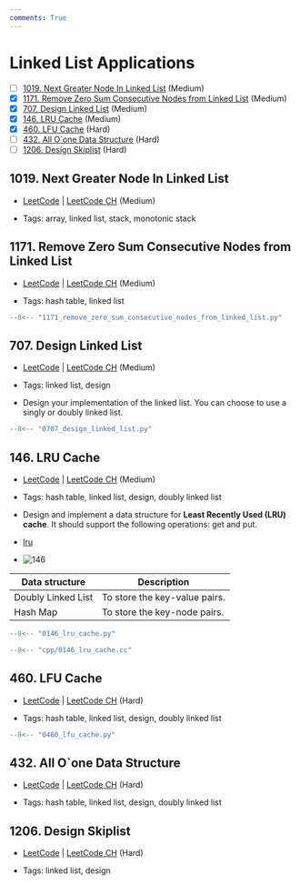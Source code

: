 ```yaml
---
comments: True
---
```


# Linked List Applications

- [ ] [1019. Next Greater Node In Linked List](https://leetcode.cn/problems/next-greater-node-in-linked-list/) (Medium)
- [x] [1171. Remove Zero Sum Consecutive Nodes from Linked List](https://leetcode.cn/problems/remove-zero-sum-consecutive-nodes-from-linked-list/) (Medium)
- [x] [707. Design Linked List](https://leetcode.cn/problems/design-linked-list/) (Medium)
- [x] [146. LRU Cache](https://leetcode.cn/problems/lru-cache/) (Medium)
- [x] [460. LFU Cache](https://leetcode.cn/problems/lfu-cache/) (Hard)
- [ ] [432. All O`one Data Structure](https://leetcode.cn/problems/all-oone-data-structure/) (Hard)
- [ ] [1206. Design Skiplist](https://leetcode.cn/problems/design-skiplist/) (Hard)

## 1019. Next Greater Node In Linked List

-   [LeetCode](https://leetcode.com/problems/next-greater-node-in-linked-list/) | [LeetCode CH](https://leetcode.cn/problems/next-greater-node-in-linked-list/) (Medium)

-   Tags: array, linked list, stack, monotonic stack

## 1171. Remove Zero Sum Consecutive Nodes from Linked List

-   [LeetCode](https://leetcode.com/problems/remove-zero-sum-consecutive-nodes-from-linked-list/) | [LeetCode CH](https://leetcode.cn/problems/remove-zero-sum-consecutive-nodes-from-linked-list/) (Medium)

-   Tags: hash table, linked list

```python title="1171. Remove Zero Sum Consecutive Nodes from Linked List - Python Solution"
--8<-- "1171_remove_zero_sum_consecutive_nodes_from_linked_list.py"
```

## 707. Design Linked List

-   [LeetCode](https://leetcode.com/problems/design-linked-list/) | [LeetCode CH](https://leetcode.cn/problems/design-linked-list/) (Medium)

-   Tags: linked list, design
-   Design your implementation of the linked list. You can choose to use a singly or doubly linked list.

```python title="707. Design Linked List - Python Solution"
--8<-- "0707_design_linked_list.py"
```

## 146. LRU Cache

-   [LeetCode](https://leetcode.com/problems/lru-cache/) | [LeetCode CH](https://leetcode.cn/problems/lru-cache/) (Medium)

-   Tags: hash table, linked list, design, doubly linked list
- Design and implement a data structure for **Least Recently Used (LRU) cache**. It should support the following operations: get and put.
- [lru](https://media.geeksforgeeks.org/wp-content/uploads/20240909142802/Working-of-LRU-Cache-copy-2.webp)
- ![146](https://miro.medium.com/v2/resize:fit:650/0*fOwBd3z0XtHh7WN1.png)

| Data structure     | Description                   |
| ------------------ | ----------------------------- |
| Doubly Linked List | To store the key-value pairs. |
| Hash Map           | To store the key-node pairs.  |

```python title="146. LRU Cache - Python Solution"
--8<-- "0146_lru_cache.py"
```

```cpp title="146. LRU Cache - C++ Solution"
--8<-- "cpp/0146_lru_cache.cc"
```

## 460. LFU Cache

-   [LeetCode](https://leetcode.com/problems/lfu-cache/) | [LeetCode CH](https://leetcode.cn/problems/lfu-cache/) (Hard)

-   Tags: hash table, linked list, design, doubly linked list

```python title="460. LFU Cache - Python Solution"
--8<-- "0460_lfu_cache.py"
```

## 432. All O`one Data Structure

-   [LeetCode](https://leetcode.com/problems/all-oone-data-structure/) | [LeetCode CH](https://leetcode.cn/problems/all-oone-data-structure/) (Hard)

-   Tags: hash table, linked list, design, doubly linked list

## 1206. Design Skiplist

-   [LeetCode](https://leetcode.com/problems/design-skiplist/) | [LeetCode CH](https://leetcode.cn/problems/design-skiplist/) (Hard)

-   Tags: linked list, design
